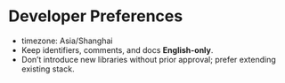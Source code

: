 # Developer Preferences
- timezone: Asia/Shanghai
- Keep identifiers, comments, and docs **English-only**.
- Don’t introduce new libraries without prior approval; prefer extending existing stack.